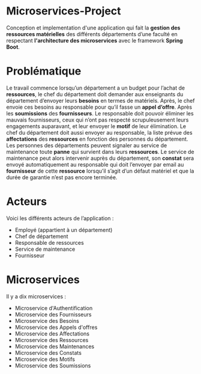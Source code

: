 # Microservices-Project
Conception et implementation d'une application qui fait la **gestion des ressources matérielles** des différents départements d’une faculté en respectant **l'architecture des microservices** avec le framework **Spring Boot**.

# Problématique
Le travail commence lorsqu’un département a un budget pour l’achat de **ressources**, le chef du département doit demander aux enseignants du département d’envoyer leurs **besoins** en termes de matériels. Après, le chef envoie ces besoins au responsable pour qu’il fasse un **appel d’offre**. Après les **soumissions** des **fournisseurs**. Le responsable doit pouvoir éliminer les mauvais fournisseurs, ceux qui n’ont pas respecté scrupuleusement leurs engagements auparavant, et leur envoyer le **motif** de leur élimination. Le chef du département doit aussi envoyer au responsable, la liste prévue des **affectations** des **ressources** en fonction des personnes du département. Les personnes des départements peuvent signaler au service de maintenance toute **panne** qui survient dans leurs **ressources**. Le service de maintenance peut alors intervenir auprès du département, son **constat** sera envoyé automatiquement au responsable qui doit l’envoyer par email au **fournisseur** de cette **ressource** lorsqu’il s’agit d’un défaut matériel et que la durée de garantie n’est pas encore terminée.

# Acteurs
Voici les différents acteurs de l’application :
+ Employé (appartient à un département)
+ Chef de département
+ Responsable de ressources
+ Service de maintenance
+ Fournisseur

# Microservices
Il y a dix microservices :

+ Microservice d'Authentification
+ Microservice des Fournisseurs
+ Microservice des Besoins
+ Microservice des Appels d'offres
+ Microservice des Affectations
+ Microservice des Ressources
+ Microservice des Maintenances
+ Microservice des Constats
+ Microservice des Motifs
+ Microservice des Soumissions





